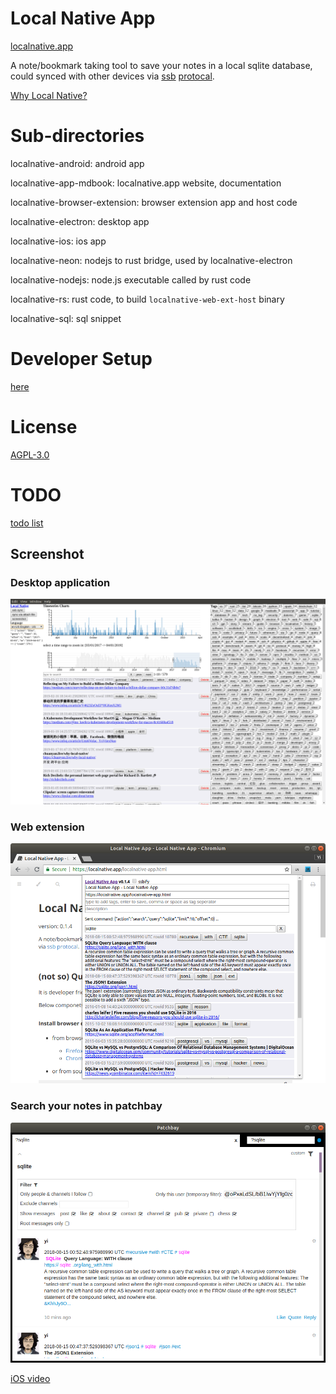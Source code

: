 # Local Native App
[localnative.app](https://localnative.app)

A note/bookmark taking tool to save your notes in a local sqlite database, could synced with other devices via [ssb](https://ssbc.github.io/secure-scuttlebutt/) [protocal](https://ssbc.github.io/scuttlebutt-protocol-guide/).

[Why Local Native?](https://chuanyan.live/why-local-native/)

# Sub-directories

localnative-android: android app

localnative-app-mdbook: localnative.app website, documentation

localnative-browser-extension: browser extension app and host code

localnative-electron: desktop app

localnative-ios: ios app

localnative-neon: nodejs to rust bridge, used by localnative-electron

localnative-nodejs: node.js executable called by rust code

localnative-rs: rust code, to build `localnative-web-ext-host` binary

localnative-sql: sql snippet


# Developer Setup
[here](https://localnative.app/developer-setup.html)

# License
[AGPL-3.0](https://www.gnu.org/licenses/agpl-3.0.en.html)

# TODO
[todo list](https://localnative.app/todo.html)

## Screenshot
### Desktop application
![Local Native desktop application](./localnative-app-mdbook/src/img/localnative-desktop-v0.3.8.png)

### Web extension
![Local Native web extension popup screenshot](./localnative-app-mdbook/src/img/localnative-web-ext-popup.png)

### Search your notes in patchbay
![Local Native patchbay screenshot](./localnative-app-mdbook/src/img/localnative-ssb-patchbay.png)

[iOS video](https://youtu.be/3dhB5gTtXNM)

